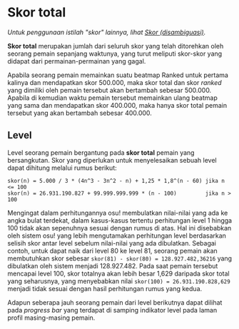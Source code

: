 # Skor total

*Untuk penggunaan istilah "skor" lainnya, lihat [Skor (disambiguasi)](/wiki/Disambiguation/Score).*

**Skor total** merupakan jumlah dari seluruh skor yang telah ditorehkan oleh seorang pemain sepanjang waktunya, yang turut meliputi skor-skor yang didapat dari permainan-permainan yang gagal.

Apabila seorang pemain memainkan suatu beatmap Ranked untuk pertama kalinya dan mendapatkan skor 500.000, maka skor total dan skor *ranked* yang dimiliki oleh pemain tersebut akan bertambah sebesar 500.000. Apabila di kemudian waktu pemain tersebut memainkan ulang beatmap yang sama dan mendapatkan skor 400.000, maka hanya skor total pemain tersebut yang akan bertambah sebesar 400.000.

## Level

Level seorang pemain bergantung pada **skor total** pemain yang bersangkutan. Skor yang diperlukan untuk menyelesaikan sebuah level dapat dihitung melalui rumus berikut:

```
skor(n) = 5.000 / 3 * (4n^3 - 3n^2 - n) + 1,25 * 1,8^(n - 60) jika n <= 100
skor(n) = 26.931.190.827 + 99.999.999.999 * (n - 100)         jika n > 100
```

Mengingat dalam perhitungannya osu! membulatkan nilai-nilai yang ada ke angka bulat terdekat, dalam kasus-kasus tertentu perhitungan level 1 hingga 100 tidak akan sepenuhnya sesuai dengan rumus di atas. Hal ini disebabkan oleh sistem osu! yang lebih mengutamakan perhitungan level berdasarkan selisih skor antar level sebelum nilai-nilai yang ada dibulatkan. Sebagai contoh, untuk dapat naik dari level 80 ke level 81, seorang pemain akan membutuhkan skor sebesar `skor(81) - skor(80) = 128.927.482,36216` yang dibulatkan oleh sistem menjadi 128.927.482. Pada saat pemain tersebut mencapai level 100, skor totalnya akan lebih besar 1,629 daripada skor total yang seharusnya, yang menyebabkan nilai `skor(100) = 26.931.190.828,629` menjadi tidak sesuai dengan hasil perhitungan rumus yang kedua.

Adapun seberapa jauh seorang pemain dari level berikutnya dapat dilihat pada *progress bar* yang terdapat di samping indikator level pada laman profil masing-masing pemain.
